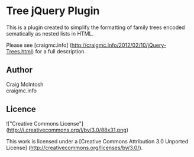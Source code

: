 Tree jQuery Plugin
==================

This is a plugin created to simplify the formatting of family trees encoded sematically as nested lists in HTML.

Please see [craigmc.info] (http://craigmc.info/2012/02/10/jQuery-Trees.html) for a full description.

Author
------

Craig McIntosh  
craigmc.info

Licence
-------

!["Creative Commons License"] (http://i.creativecommons.org/l/by/3.0/88x31.png)

This work is licensed under a [Creative Commons Attribution 3.0 Unported License] (http://creativecommons.org/licenses/by/3.0/).
